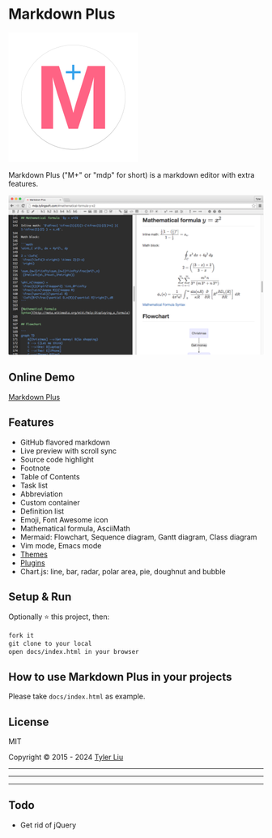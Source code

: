 # Markdown Plus

<img src="docs/icon.svg" alt="icon" width="256" height="256"/>

Markdown Plus ("M+" or "mdp" for short) is a markdown editor with extra features.

![Markdown Plus](screenshot.png)

## Online Demo

[Markdown Plus](https://chuntaoliu.com/markdown-plus/)

## Features

-   GitHub flavored markdown
-   Live preview with scroll sync
-   Source code highlight
-   Footnote
-   Table of Contents
-   Task list
-   Abbreviation
-   Custom container
-   Definition list
-   Emoji, Font Awesome icon
-   Mathematical formula, AsciiMath
-   Mermaid: Flowchart, Sequence diagram, Gantt diagram, Class diagram
-   Vim mode, Emacs mode
-   [Themes](https://github.com/tylingsoft/markdown-plus-themes)
-   [Plugins](https://github.com/tylingsoft/markdown-plus-plugins)
-   Chart.js: line, bar, radar, polar area, pie, doughnut and bubble

## Setup & Run

Optionally :star: this project, then:

```
fork it
git clone to your local
open docs/index.html in your browser
```

## How to use Markdown Plus in your projects

Please take `docs/index.html` as example.

## License

MIT

Copyright © 2015 - 2024 [Tyler Liu](https://github.com/tylerlong)

---

---

---

## Todo

-   Get rid of jQuery
